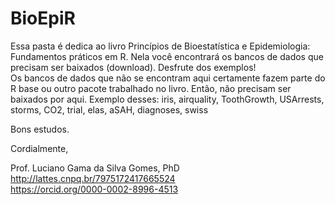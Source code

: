 # BioEpiR

Essa pasta é dedica ao livro Princípios de Bioestatística e Epidemiologia: Fundamentos práticos em R.
Nela você encontrará os bancos de dados que precisam ser baixados (download). Desfrute dos exemplos!
<br>
Os bancos de dados que não se encontram aqui certamente fazem parte do R base ou outro pacote trabalhado no livro. Então, não precisam ser baixados por aqui.
Exemplo desses: iris, airquality, ToothGrowth, USArrests, storms, CO2, trial, elas, aSAH, diagnoses, swiss
<br>

Bons estudos.

Cordialmente,

Prof. Luciano Gama da Silva Gomes, PhD <br>
http://lattes.cnpq.br/7975172417665524 <br>
https://orcid.org/0000-0002-8996-4513
